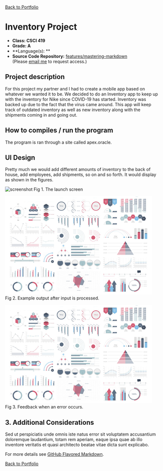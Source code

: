 [Back to Portfolio](./)

Inventory Project
===============

-   **Class: CSCI 419** 
-   **Grade: A**
-   **Language(s): **
-   **Source Code Repository:** [features/mastering-markdown](https://guides.github.com/features/mastering-markdown/)  
    (Please [email me](mailto:example@csustudent.net?subject=GitHub%20Access) to request access.)

## Project description
For this project my partner and I had to create a mobile app based on whatever we wanted it to be. We decided to do an Inventory app to keep up with the inventory for Nike since COVID-19 has started. Inventory was backed up due to the fact that the virus came around. This app will keep track of outdated inventory as well as new inventory along with the shipments coming in and going out. 

## How to compiles / run the program

The program is ran through a site called apex.oracle. 

## UI Design
 Pretty much we would add different amounts of inventory to the back of house, add employees, add shipments, so on and so forth. It would display as shown in the figures. 

![screenshot](Picture1.png)
Fig 1. The launch screen

![screenshot](images/dummy_thumbnail.jpg)
Fig 2. Example output after input is processed.

![screenshot](images/dummy_thumbnail.jpg)
Fig 3. Feedback when an error occurs.

## 3. Additional Considerations

Sed ut perspiciatis unde omnis iste natus error sit voluptatem accusantium doloremque laudantium, totam rem aperiam, eaque ipsa quae ab illo inventore veritatis et quasi architecto beatae vitae dicta sunt explicabo. 

For more details see [GitHub Flavored Markdown](https://guides.github.com/features/mastering-markdown/).

[Back to Portfolio](./)
